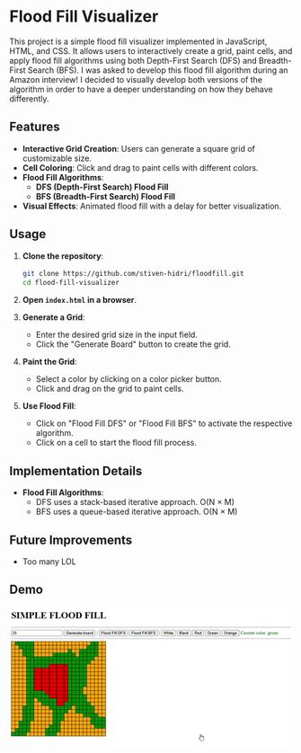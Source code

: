 # Flood Fill Visualizer

This project is a simple flood fill visualizer implemented in JavaScript, HTML, and CSS. It allows users to interactively create a grid, paint cells, and apply flood fill algorithms using both Depth-First Search (DFS) and Breadth-First Search (BFS).
I was asked to develop this flood fill algorithm during an Amazon interview! I decided to visually develop both versions of the algorithm in order to have a deeper understanding on how they behave differently.

## Features
- **Interactive Grid Creation**: Users can generate a square grid of customizable size.
- **Cell Coloring**: Click and drag to paint cells with different colors.
- **Flood Fill Algorithms**:
  - **DFS (Depth-First Search) Flood Fill**
  - **BFS (Breadth-First Search) Flood Fill**
- **Visual Effects**: Animated flood fill with a delay for better visualization.

## Usage

1. **Clone the repository**:
   ```sh
   git clone https://github.com/stiven-hidri/floodfill.git
   cd flood-fill-visualizer
   ```

2. **Open `index.html` in a browser**.

3. **Generate a Grid**:
   - Enter the desired grid size in the input field.
   - Click the "Generate Board" button to create the grid.

4. **Paint the Grid**:
   - Select a color by clicking on a color picker button.
   - Click and drag on the grid to paint cells.

5. **Use Flood Fill**:
   - Click on "Flood Fill DFS" or "Flood Fill BFS" to activate the respective algorithm.
   - Click on a cell to start the flood fill process.

## Implementation Details
- **Flood Fill Algorithms**:
  - DFS uses a stack-based iterative approach. O(N × M)
  - BFS uses a queue-based iterative approach. O(N × M)

## Future Improvements
  - Too many LOL

## Demo

![Alt Text](./flood_fill_demo.gif)